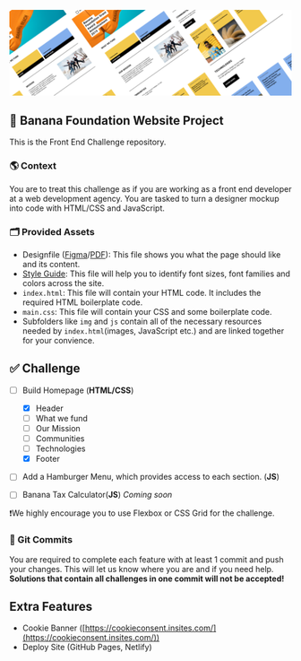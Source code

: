 ![](docs/header.png?raw=true)

  
## 🍌 Banana Foundation Website Project
This is the Front End Challenge repository.  
  

###  🌎 Context

You are to treat this challenge as if you are working as a front end developer at a web development agency. You are tasked to turn a designer mockup into code with HTML/CSS and JavaScript.

### 🗂 Provided Assets
- Designfile ([Figma](https://www.figma.com/file/Y9zKhjbgHYD5ft5OLrggYjw8/Banana_Foundation_Challenge?node-id=0%3A1)/[PDF]()):  This file shows you what the page should like and its content.
- [Style Guide](docs/bf_styleguide.pdf):  This file will help you to identify font sizes, font families and colors across the site.
- `index.html`: This file will contain your HTML code. It includes the required  HTML boilerplate code.
- `main.css`: This file will contain your CSS and some boilerplate code.  
- Subfolders like `img` and `js` contain all of the necessary resources needed by `index.html`(images, JavaScript etc.) and are linked together for your convience. 


## 	✅ Challenge

- [ ] Build Homepage (**HTML/CSS**)
    - [x] Header 
    - [ ] What we fund
    - [ ] Our Mission
    - [ ] Communities
    - [ ] Technologies
    - [x] Footer

- [ ] Add a Hamburger Menu, which provides access to each section. (**JS**)

- [ ] Banana Tax Calculator(**JS**) *Coming soon*

❗We highly encourage you to use Flexbox or CSS Grid for the challenge. 

### 🐙 Git Commits

 You are required to complete each feature with at least 1 commit and push your changes. This will let us know where you are and if you need help. 
**Solutions that contain all challenges in one commit will not be accepted!**

## Extra Features

- Cookie Banner ([https://cookieconsent.insites.com/](https://cookieconsent.insites.com/))
- Deploy Site (GitHub Pages, Netlify)

